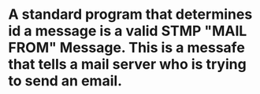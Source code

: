 # A standard program that determines id a message is a valid STMP "MAIL FROM" Message. This is a messafe that tells a mail server who is trying to send an email. 
